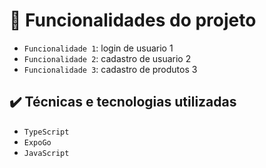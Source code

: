 # :hammer: Funcionalidades do projeto

- `Funcionalidade 1`: login de usuario 1
- `Funcionalidade 2`: cadastro de usuario 2
- `Funcionalidade 3`: cadastro de produtos 3

## ✔️ Técnicas e tecnologias utilizadas
 
 - ``TypeScript``
 - ``ExpoGo``
 - ``JavaScript``

 
